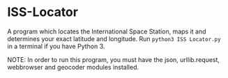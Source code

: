 # ISS-Locator
A program which locates the International Space Station, maps it and determines your exact latitude and longitude. Run `python3 ISS Locator.py` in a terminal if you have Python 3.

NOTE: In order to run this program, you must have the json, urllib.request, webbrowser and geocoder modules installed.
